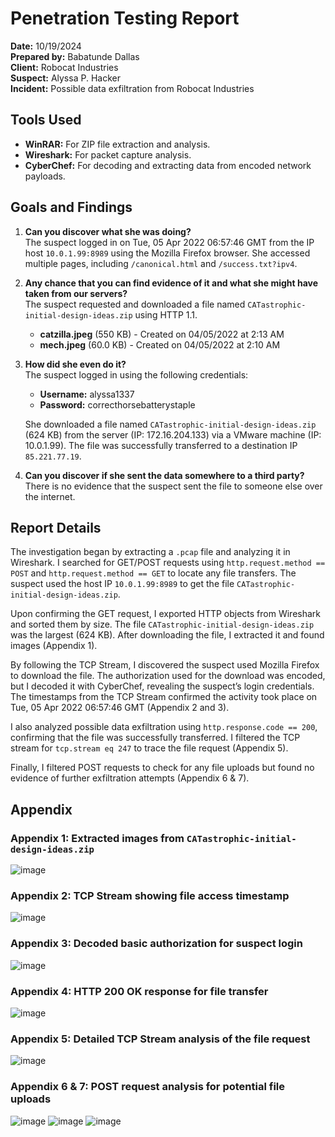 # Penetration Testing Report

**Date:** 10/19/2024  
**Prepared by:** Babatunde Dallas  
**Client:** Robocat Industries  
**Suspect:** Alyssa P. Hacker  
**Incident:** Possible data exfiltration from Robocat Industries  

## Tools Used
- **WinRAR:** For ZIP file extraction and analysis.
- **Wireshark:** For packet capture analysis.
- **CyberChef:** For decoding and extracting data from encoded network payloads.

## Goals and Findings

1. **Can you discover what she was doing?**  
   The suspect logged in on Tue, 05 Apr 2022 06:57:46 GMT from the IP host `10.0.1.99:8989` using the Mozilla Firefox browser. She accessed multiple pages, including `/canonical.html` and `/success.txt?ipv4`.

2. **Any chance that you can find evidence of it and what she might have taken from our servers?**  
   The suspect requested and downloaded a file named `CATastrophic-initial-design-ideas.zip` using HTTP 1.1.  
   - **catzilla.jpeg** (550 KB) - Created on 04/05/2022 at 2:13 AM  
   - **mech.jpeg** (60.0 KB) - Created on 04/05/2022 at 2:10 AM  

3. **How did she even do it?**  
   The suspect logged in using the following credentials:  
   - **Username:** alyssa1337  
   - **Password:** correcthorsebatterystaple  

   She downloaded a file named `CATastrophic-initial-design-ideas.zip` (624 KB) from the server (IP: 172.16.204.133) via a VMware machine (IP: 10.0.1.99). The file was successfully transferred to a destination IP `85.221.77.19`.

4. **Can you discover if she sent the data somewhere to a third party?**  
   There is no evidence that the suspect sent the file to someone else over the internet.

## Report Details

The investigation began by extracting a `.pcap` file and analyzing it in Wireshark. I searched for GET/POST requests using `http.request.method == POST` and `http.request.method == GET` to locate any file transfers. The suspect used the host IP `10.0.1.99:8989` to get the file `CATastrophic-initial-design-ideas.zip`.

Upon confirming the GET request, I exported HTTP objects from Wireshark and sorted them by size. The file `CATastrophic-initial-design-ideas.zip` was the largest (624 KB). After downloading the file, I extracted it and found images (Appendix 1).

By following the TCP Stream, I discovered the suspect used Mozilla Firefox to download the file. The authorization used for the download was encoded, but I decoded it with CyberChef, revealing the suspect’s login credentials. The timestamps from the TCP Stream confirmed the activity took place on Tue, 05 Apr 2022 06:57:46 GMT (Appendix 2 and 3).

I also analyzed possible data exfiltration using `http.response.code == 200`, confirming that the file was successfully transferred. I filtered the TCP stream for `tcp.stream eq 247` to trace the file request (Appendix 5).

Finally, I filtered POST requests to check for any file uploads but found no evidence of further exfiltration attempts (Appendix 6 & 7).
 
## Appendix

### Appendix 1: Extracted images from `CATastrophic-initial-design-ideas.zip`
![image](https://github.com/user-attachments/assets/26099cac-84d7-49a0-9b27-ab50da275e2d)


### Appendix 2: TCP Stream showing file access timestamp
![image](https://github.com/user-attachments/assets/7222d4a7-967f-440c-a3fa-d44d7ba32b6d)


### Appendix 3: Decoded basic authorization for suspect login
![image](https://github.com/user-attachments/assets/50bcca87-ea44-4550-800b-129304f8164a)


### Appendix 4: HTTP 200 OK response for file transfer
![image](https://github.com/user-attachments/assets/c12f93b9-0f50-4daf-8dea-7cbf31a3bcd5)


### Appendix 5: Detailed TCP Stream analysis of the file request
![image](https://github.com/user-attachments/assets/44ddc848-8155-433e-81e6-f3812696770d)


### Appendix 6 & 7: POST request analysis for potential file uploads
![image](https://github.com/user-attachments/assets/13d0f2a9-e23a-4eda-8b03-ab0b6db3cd8e)
![image](https://github.com/user-attachments/assets/998f880a-0ddb-4109-850b-df81dce0c88b)
![image](https://github.com/user-attachments/assets/81231f88-3a6b-418a-b623-a87d5fe78466)



